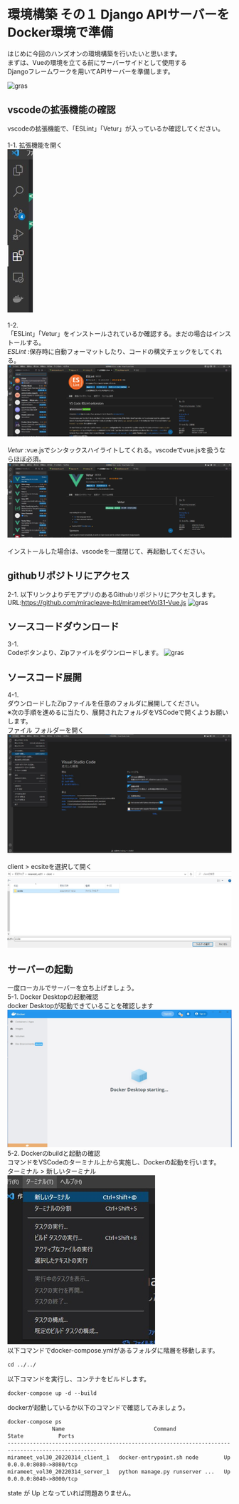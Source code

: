 # 環境構築 その１ Django APIサーバーをDocker環境で準備

はじめに今回のハンズオンの環境構築を行いたいと思います。  
まずは、Vueの環境を立てる前にサーバーサイドとして使用する  
Djangoフレームワークを用いてAPIサーバーを準備します。

![gras](img/環境構築.png)

## vscodeの拡張機能の確認  
vscodeの拡張機能で、「ESLint」「Vetur」が入っているか確認してください。  
<br/>
1-1.
拡張機能を開く  
![gras](img/vscode_setup_1.jpg)  
<br/>
1-2.  
「ESLint」「Vetur」をインストールされているか確認する。まだの場合はインストールする。  
*ESLint* :保存時に自動フォーマットしたり、コードの構文チェックをしてくれる。
![gras](img/vscode_setup_2.jpg)  
<br/>
*Vetur* :vue.jsでシンタックスハイライトしてくれる。vscodeでvue.jsを扱うならほぼ必須。  
![gras](img/vscode_setup_3.jpg)  
<br/>
インストールした場合は、vscodeを一度閉じて、再起動してください。

## githubリポジトリにアクセス  
2-1.
以下リンクよりデモアプリのあるGithubリポジトリにアクセスします。  
URL:https://github.com/miracleave-ltd/mirameetVol31-Vue.js
![gras](img/github_toppage.png)


## ソースコードダウンロード  
3-1.  
Codeボタンより、Zipファイルをダウンロードします。
![gras](img/github_zip.png)

## ソースコード展開  
4-1.  
ダウンロードしたZipファイルを任意のフォルダに展開してください。  
※次の手順を進めるに当たり、展開されたフォルダをVSCodeで開くようお願いします。  
ファイル フォルダーを開く  
![gras](img/vscode_open_1.jpg)  
<br/>
client > ecsiteを選択して開く  
![gras](img/vscode_open_2.jpg)

## サーバーの起動  
一度ローカルでサーバーを立ち上げましょう。  
5-1. Docker Desktopの起動確認  
docker Desktopが起動できていることを確認します
![gras](img/docker_desktop.jpg)  
5-2. Dockerのbuildと起動の確認  
コマンドをVSCodeのターミナル上から実施し、Dockerの起動を行います。  
ターミナル > 新しいターミナル  
![gras](img/vscode_terminal.jpg)  
以下コマンドでdocker-compose.ymlがあるフォルダに階層を移動します。
```
cd ../../
```
以下コマンドを実行し、コンテナをビルドします。
```
docker-compose up -d --build
```
dockerが起動しているか以下のコマンドで確認してみましょう。
```
docker-compose ps
              Name                            Command               State           Ports
--------------------------------------------------------------------------------------------------
mirameet_vol30_20220314_client_1   docker-entrypoint.sh node        Up      0.0.0.0:8080->8080/tcp
mirameet_vol30_20220314_server_1   python manage.py runserver ...   Up      0.0.0.0:8040->8000/tcp
```
state が Up となっていれば問題ありません。  
  
